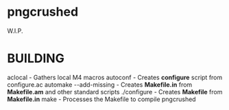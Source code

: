 # pngcrushed

W.I.P.

BUILDING
========

aclocal                 - Gathers local M4 macros
autoconf                - Creates **configure** script from configure.ac
automake --add-missing  - Creates **Makefile.in** from **Makefile.am** and other standard scripts
./configure             - Creates **Makefile** from **Makefile.in**
make                    - Processes the Makefile to compile pngcrushed

